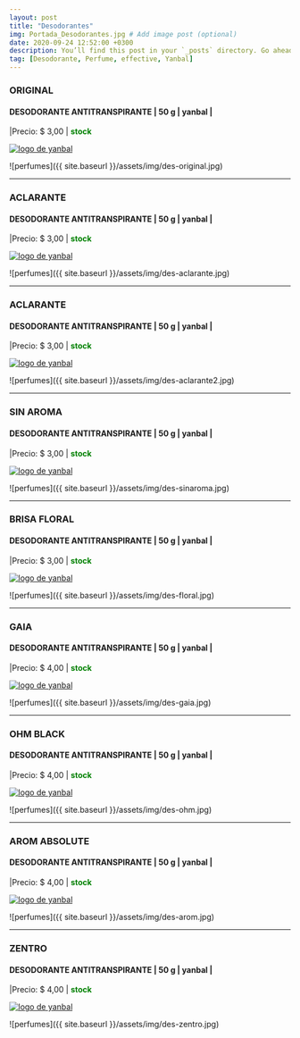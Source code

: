 ```yaml
---
layout: post
title: "Desodorantes"
img: Portada_Desodorantes.jpg # Add image post (optional)
date: 2020-09-24 12:52:00 +0300
description: You’ll find this post in your `_posts` directory. Go ahead and edit it and re-build the site to see your changes. # Add post description (optional)
tag: [Desodorante, Perfume, effective, Yanbal]
---
```

### ORIGINAL
#### DESODORANTE ANTITRANSPIRANTE  | 50 g | yanbal |
|Precio: $ 3,00  | <b style='color:green'> stock </b>

[logo]: https://raw.githubusercontent.com/Betty-C/bef/gh-pages/assets/img/linkw.jpg
[ORIGINAL]:  https://api.whatsapp.com/send?phone=593995957267&text=%C2%A1Hola!%20Me%20interesa%20este%20producto%20-%3E%20Desodorante%20antitranspirante%20ORIGINAL%20-%20yanbal "clic para abrir chat de whatsapp"
 [![logo de yanbal][logo]][ORIGINAL]

![perfumes]({{ site.baseurl }}/assets/img/des-original.jpg)
* * *
### ACLARANTE 
#### DESODORANTE ANTITRANSPIRANTE  | 50 g | yanbal |
|Precio: $ 3,00   | <b style='color:green'> stock </b>

[logo]: https://raw.githubusercontent.com/Betty-C/bef/gh-pages/assets/img/linkw.jpg
[ACLARANTE]:  https://api.whatsapp.com/send?phone=593995957267&text=%C2%A1Hola!%20Me%20interesa%20este%20producto%20-%3E%20Desodorante%20antitranspirante%20ACLARANTE%20-%20yanbal "clic para abrir chat de whatsapp"
 [![logo de yanbal][logo]][ACLARANTE]

![perfumes]({{ site.baseurl }}/assets/img/des-aclarante.jpg)

* * *
### ACLARANTE 
#### DESODORANTE ANTITRANSPIRANTE  | 50 g | yanbal |
|Precio: $ 3,00   | <b style='color:green'> stock </b>

[logo]: https://raw.githubusercontent.com/Betty-C/bef/gh-pages/assets/img/linkw.jpg
[ACLARANTE]:  https://api.whatsapp.com/send?phone=593995957267&text=%C2%A1Hola!%20Me%20interesa%20este%20producto%20-%3E%20Desodorante%20antitranspirante%20ACLARANTE%20-%20yanbal "clic para abrir chat de whatsapp"
 [![logo de yanbal][logo]][ACLARANTE]

![perfumes]({{ site.baseurl }}/assets/img/des-aclarante2.jpg)
* * *
### SIN AROMA 
#### DESODORANTE ANTITRANSPIRANTE  | 50 g | yanbal |
|Precio: $ 3,00   | <b style='color:green'> stock </b>

[logo]: https://raw.githubusercontent.com/Betty-C/bef/gh-pages/assets/img/linkw.jpg
[SINAROMA ]:  https://api.whatsapp.com/send?phone=593995957267&text=%C2%A1Hola!%20Me%20interesa%20este%20producto%20-%3E%20Desodorante%20antitranspirante%20SIN%20AROMA%20-%20yanbal "clic para abrir chat de whatsapp"
 [![logo de yanbal][logo]][SINAROMA]

![perfumes]({{ site.baseurl }}/assets/img/des-sinaroma.jpg)
* * *
### BRISA FLORAL
#### DESODORANTE ANTITRANSPIRANTE  | 50 g | yanbal |
|Precio: $  3,00   | <b style='color:green'> stock </b> 

[logo]: https://raw.githubusercontent.com/Betty-C/bef/gh-pages/assets/img/linkw.jpg
[BRISA]:  https://api.whatsapp.com/send?phone=593995957267&text=%C2%A1Hola!%20Me%20interesa%20este%20producto%20-%3E%20Desodorante%20antitranspirante%20BRISA%20FLORAL%20-%20yanbal "clic para abrir chat de whatsapp"
 [![logo de yanbal][logo]][BRISA]

![perfumes]({{ site.baseurl }}/assets/img/des-floral.jpg)
* * *
### GAIA  
#### DESODORANTE ANTITRANSPIRANTE  | 50 g | yanbal |
|Precio: $ 4,00   | <b style='color:green'> stock </b>

[logo]: https://raw.githubusercontent.com/Betty-C/bef/gh-pages/assets/img/linkw.jpg
[GAIA1]:  https://api.whatsapp.com/send?phone=593995957267&text=%C2%A1Hola!%20Me%20interesa%20este%20producto%20-%3E%20Desodorante%20antitranspirante%20GAIA%20-%20yanbal "clic para abrir chat de whatsapp"
 [![logo de yanbal][logo]][GAIA1]

![perfumes]({{ site.baseurl }}/assets/img/des-gaia.jpg)
* * *
### OHM BLACK  
#### DESODORANTE ANTITRANSPIRANTE  | 50 g | yanbal |
|Precio: $ 4,00   | <b style='color:green'> stock </b>

[logo]: https://raw.githubusercontent.com/Betty-C/bef/gh-pages/assets/img/linkw.jpg
[BLACK]:  https://api.whatsapp.com/send?phone=593995957267&text=%C2%A1Hola!%20Me%20interesa%20este%20producto%20-%3E%20Desodorante%20antitranspirante%20OHM%20BLACK%20-%20yanbal "clic para abrir chat de whatsapp"
 [![logo de yanbal][logo]][BLACK]

![perfumes]({{ site.baseurl }}/assets/img/des-ohm.jpg)
* * *
### AROM ABSOLUTE  
#### DESODORANTE ANTITRANSPIRANTE  | 50 g | yanbal |
|Precio: $ 4,00   | <b style='color:green'> stock </b>

[logo]: https://raw.githubusercontent.com/Betty-C/bef/gh-pages/assets/img/linkw.jpg
[ABSOLUTE]:  https://api.whatsapp.com/send?phone=593995957267&text=%C2%A1Hola!%20Me%20interesa%20este%20producto%20-%3E%20Desodorante%20antitranspirante%20AROM%20ABSOLUTE%20%20%20-%20yanbal "clic para abrir chat de whatsapp"
 [![logo de yanbal][logo]][ABSOLUTE]

![perfumes]({{ site.baseurl }}/assets/img/des-arom.jpg)
* * *
### ZENTRO
#### DESODORANTE ANTITRANSPIRANTE  | 50 g | yanbal |
|Precio: $  4,00  | <b style='color:green'> stock </b>

[logo]: https://raw.githubusercontent.com/Betty-C/bef/gh-pages/assets/img/linkw.jpg
[ZENTRO]:  https://api.whatsapp.com/send?phone=593995957267&text=%C2%A1Hola!%20Me%20interesa%20este%20producto%20-%3E%20Desodorante%20antitranspirante%20ZENTRO%20%20%20-%20yanbal "clic para abrir chat de whatsapp"
 [![logo de yanbal][logo]][ZENTRO]

![perfumes]({{ site.baseurl }}/assets/img/des-zentro.jpg)

